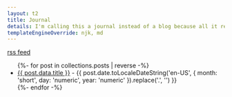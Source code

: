 ```yaml
---
layout: t2
title: Journal
details: I'm calling this a journal instead of a blog because all it really is are my thoughts and ramblings
templateEngineOverride: njk, md
---
```

[rss feed](/_feed/feeds.xml)
<ul>
{%- for post in collections.posts | reverse -%}
    <li><a style="font-style: normal;" href="{{ post.url }}">{{ post.data.title }}</a> - <span style=" font-style: normal;">{{ post.date.toLocaleDateString('en-US', { month: 'short', day: 'numeric', year: 'numeric' }).replace('.', '') }}</span></li>
  {%- endfor -%}
</ul>